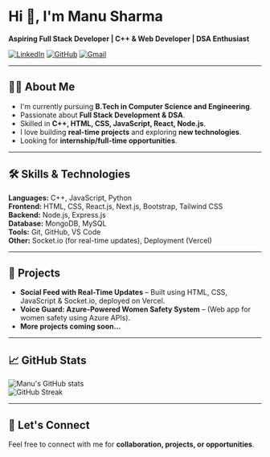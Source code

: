 # Hi 👋, I'm Manu Sharma  
**Aspiring Full Stack Developer | C++ & Web Developer | DSA Enthusiast**

  [![LinkedIn](https://img.shields.io/badge/LinkedIn-0077B5?style=for-the-badge&logo=linkedin&logoColor=white)](https://www.linkedin.com/in/manu-sharma8218/)
  [![GitHub](https://img.shields.io/badge/GitHub-100000?style=for-the-badge&logo=github&logoColor=white)](https://github.com/ManuSharma82)
  [![Gmail](https://img.shields.io/badge/Gmail-D14836?style=for-the-badge&logo=gmail&logoColor=white)](mailto:manusharma8164@gmail.com)

---

## 👩‍💻 About Me  
- I'm currently pursuing **B.Tech in Computer Science and Engineering**.  
- Passionate about **Full Stack Development & DSA**.  
- Skilled in **C++, HTML, CSS, JavaScript, React, Node.js**.  
- I love building **real-time projects** and exploring **new technologies**.  
- Looking for **internship/full-time opportunities**.

---

## 🛠 Skills & Technologies  

**Languages:** C++, JavaScript, Python  
**Frontend:** HTML, CSS, React.js, Next.js, Bootstrap, Tailwind CSS  
**Backend:** Node.js, Express.js  
**Database:** MongoDB, MySQL  
**Tools:** Git, GitHub, VS Code  
**Other:** Socket.io (for real-time updates), Deployment (Vercel)

---

## 🚀 Projects  
- **Social Feed with Real-Time Updates** – Built using HTML, CSS, JavaScript & Socket.io, deployed on Vercel.  
- **Voice Guard: Azure-Powered Women Safety System** – (Web app for women safety using Azure APIs).  
- **More projects coming soon…**

---

## 📈 GitHub Stats  
![Manu's GitHub stats](https://github-readme-stats.vercel.app/api?username=manusharma82&show_icons=true&theme=radical)  
![GitHub Streak](https://streak-stats.demolab.com?user=manusharma82&theme=radical&hide_border=true)

---

## 🤝 Let's Connect  
Feel free to connect with me for **collaboration, projects, or opportunities**.
